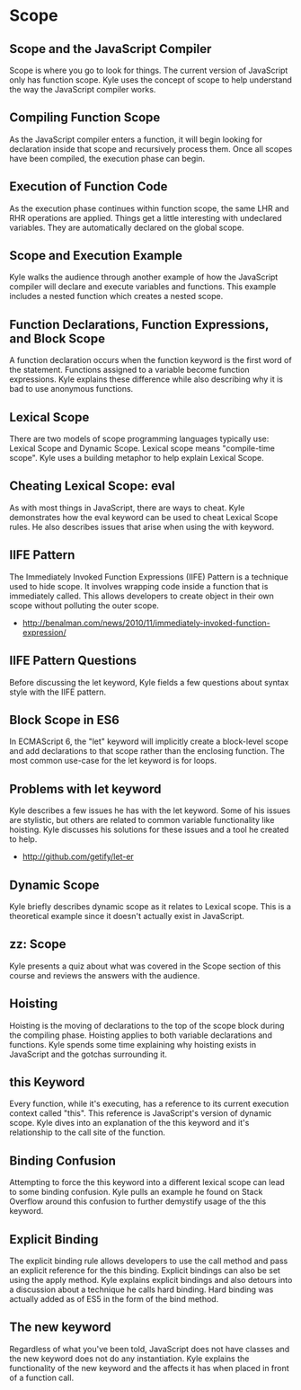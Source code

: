 # Scope
## Scope and the JavaScript Compiler
Scope is where you go to look for things. The current version of JavaScript only has function scope. Kyle uses the concept of scope to help understand the way the JavaScript compiler works.

## Compiling Function Scope
As the JavaScript compiler enters a function, it will begin looking for declaration inside that scope and recursively process them. Once all scopes have been compiled, the execution phase can begin.

## Execution of Function Code
As the execution phase continues within function scope, the same LHR and RHR operations are applied. Things get a little interesting with undeclared variables. They are automatically declared on the global scope.

## Scope and Execution Example
Kyle walks the audience through another example of how the JavaScript compiler will declare and execute variables and functions. This example includes a nested function which creates a nested scope.

## Function Declarations, Function Expressions, and Block Scope
A function declaration occurs when the function keyword is the first word of the statement. Functions assigned to a variable become function expressions. Kyle explains these difference while also describing why it is bad to use anonymous functions.

## Lexical Scope
There are two models of scope programming languages typically use: Lexical Scope and Dynamic Scope. Lexical scope means "compile-time scope". Kyle uses a building metaphor to help explain Lexical Scope.

## Cheating Lexical Scope: eval
As with most things in JavaScript, there are ways to cheat. Kyle demonstrates how the eval keyword can be used to cheat Lexical Scope rules. He also describes issues that arise when using the with keyword.

## IIFE Pattern
The Immediately Invoked Function Expressions (IIFE) Pattern is a technique used to hide scope. It involves wrapping code inside a function that is immediately called. This allows developers to create object in their own scope without polluting the outer scope.
- http://benalman.com/news/2010/11/immediately-invoked-function-expression/

## IIFE Pattern Questions
Before discussing the let keyword, Kyle fields a few questions about syntax style with the IIFE pattern.

## Block Scope in ES6
In ECMAScript 6, the "let" keyword will implicitly create a block-level scope and add declarations to that scope rather than the enclosing function. The most common use-case for the let keyword is for loops.

## Problems with let keyword
Kyle describes a few issues he has with the let keyword. Some of his issues are stylistic, but others are related to common variable functionality like hoisting. Kyle discusses his solutions for these issues and a tool he created to help.
- http://github.com/getify/let-er

## Dynamic Scope
Kyle briefly describes dynamic scope as it relates to Lexical scope. This is a theoretical example since it doesn't actually exist in JavaScript.

## zz: Scope
Kyle presents a quiz about what was covered in the Scope section of this course and reviews the answers with the audience.

## Hoisting
Hoisting is the moving of declarations to the top of the scope block during the compiling phase. Hoisting applies to both variable declarations and functions. Kyle spends some time explaining why hoisting exists in JavaScript and the gotchas surrounding it.

## this Keyword
Every function, while it's executing, has a reference to its current execution context called "this". This reference is JavaScript's version of dynamic scope. Kyle dives into an explanation of the this keyword and it's relationship to the call site of the function.

## Binding Confusion
Attempting to force the this keyword into a different lexical scope can lead to some binding confusion. Kyle pulls an example he found on Stack Overflow around this confusion to further demystify usage of the this keyword.

## Explicit Binding
The explicit binding rule allows developers to use the call method and pass an explicit reference for the this binding. Explicit bindings can also be set using the apply method. Kyle explains explicit bindings and also detours into a discussion about a technique he calls hard binding. Hard binding was actually added as of ES5 in the form of the bind method.

## The new keyword
Regardless of what you've been told, JavaScript does not have classes and the new keyword does not do any instantiation. Kyle explains the functionality of the new keyword and the affects it has when placed in front of a function call.
